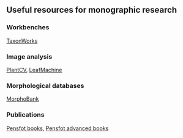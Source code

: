 ## Useful resources for monographic research

### Workbenches

[TaxonWorks](http://taxonworks.org)

### Image analysis

[PlantCV](https://plantcv.danforthcenter.org), [LeafMachine](http://www.leafmachine.org)

### Morphological databases

[MorphoBank](http://morphobank.org)

### Publications

[Pensfot books](http://arphahub.com/about/books), [Pensfot advanced books](https://ab.pensoft.net/)

